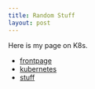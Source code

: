```yaml
---
title: Random Stuff
layout: post
---
```


Here is my page on K8s.  

* [frontpage](/)
* [kubernetes](kubernetes)
* [stuff](stuff)